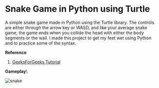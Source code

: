 # Snake Game in Python using Turtle

A simple snake game made in Python using the Turtle library. The controls are either through the arrow key or WASD, and like your average snake game, the game ends when you collide the head with either the body segments or the wall. I made this project to get my feet wet using Python and to practice some of the syntax.

**Reference**
1. [GeeksForGeeks Tutorial](https://www.geeksforgeeks.org/create-a-snake-game-using-turtle-in-python/)

**Gameplay**\

![snake](https://user-images.githubusercontent.com/32732757/232633200-7924ad91-96e0-4fea-a24d-6e33d75b9730.gif)
